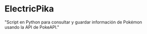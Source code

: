 # ElectricPika
"Script en Python para consultar y guardar información de Pokémon usando la API de PokeAPI."
